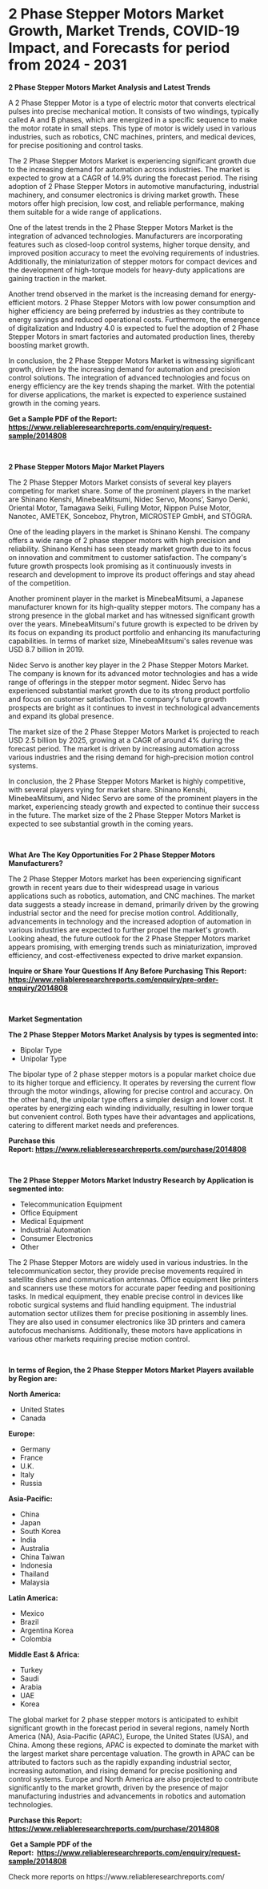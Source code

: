 <p><h1>2 Phase Stepper Motors Market Growth, Market Trends, COVID-19 Impact, and Forecasts for period from 2024 - 2031</h1></p><p><strong>2 Phase Stepper Motors Market Analysis and Latest Trends</strong></p>
<p><p>A 2 Phase Stepper Motor is a type of electric motor that converts electrical pulses into precise mechanical motion. It consists of two windings, typically called A and B phases, which are energized in a specific sequence to make the motor rotate in small steps. This type of motor is widely used in various industries, such as robotics, CNC machines, printers, and medical devices, for precise positioning and control tasks.</p><p>The 2 Phase Stepper Motors Market is experiencing significant growth due to the increasing demand for automation across industries. The market is expected to grow at a CAGR of 14.9% during the forecast period. The rising adoption of 2 Phase Stepper Motors in automotive manufacturing, industrial machinery, and consumer electronics is driving market growth. These motors offer high precision, low cost, and reliable performance, making them suitable for a wide range of applications.</p><p>One of the latest trends in the 2 Phase Stepper Motors Market is the integration of advanced technologies. Manufacturers are incorporating features such as closed-loop control systems, higher torque density, and improved position accuracy to meet the evolving requirements of industries. Additionally, the miniaturization of stepper motors for compact devices and the development of high-torque models for heavy-duty applications are gaining traction in the market.</p><p>Another trend observed in the market is the increasing demand for energy-efficient motors. 2 Phase Stepper Motors with low power consumption and higher efficiency are being preferred by industries as they contribute to energy savings and reduced operational costs. Furthermore, the emergence of digitalization and Industry 4.0 is expected to fuel the adoption of 2 Phase Stepper Motors in smart factories and automated production lines, thereby boosting market growth.</p><p>In conclusion, the 2 Phase Stepper Motors Market is witnessing significant growth, driven by the increasing demand for automation and precision control solutions. The integration of advanced technologies and focus on energy efficiency are the key trends shaping the market. With the potential for diverse applications, the market is expected to experience sustained growth in the coming years.</p></p>
<p><strong>Get a Sample PDF of the Report:&nbsp; <a href="https://www.reliableresearchreports.com/enquiry/request-sample/2014808">https://www.reliableresearchreports.com/enquiry/request-sample/2014808</a></strong></p>
<p>&nbsp;</p>
<p><strong>2 Phase Stepper Motors Major Market Players</strong></p>
<p><p>The 2 Phase Stepper Motors Market consists of several key players competing for market share. Some of the prominent players in the market are Shinano Kenshi, MinebeaMitsumi, Nidec Servo, Moons’, Sanyo Denki, Oriental Motor, Tamagawa Seiki, Fulling Motor, Nippon Pulse Motor, Nanotec, AMETEK, Sonceboz, Phytron, MICROSTEP GmbH, and STÖGRA.</p><p>One of the leading players in the market is Shinano Kenshi. The company offers a wide range of 2 phase stepper motors with high precision and reliability. Shinano Kenshi has seen steady market growth due to its focus on innovation and commitment to customer satisfaction. The company's future growth prospects look promising as it continuously invests in research and development to improve its product offerings and stay ahead of the competition.</p><p>Another prominent player in the market is MinebeaMitsumi, a Japanese manufacturer known for its high-quality stepper motors. The company has a strong presence in the global market and has witnessed significant growth over the years. MinebeaMitsumi's future growth is expected to be driven by its focus on expanding its product portfolio and enhancing its manufacturing capabilities. In terms of market size, MinebeaMitsumi's sales revenue was USD 8.7 billion in 2019.</p><p>Nidec Servo is another key player in the 2 Phase Stepper Motors Market. The company is known for its advanced motor technologies and has a wide range of offerings in the stepper motor segment. Nidec Servo has experienced substantial market growth due to its strong product portfolio and focus on customer satisfaction. The company's future growth prospects are bright as it continues to invest in technological advancements and expand its global presence.</p><p>The market size of the 2 Phase Stepper Motors Market is projected to reach USD 2.5 billion by 2025, growing at a CAGR of around 4% during the forecast period. The market is driven by increasing automation across various industries and the rising demand for high-precision motion control systems.</p><p>In conclusion, the 2 Phase Stepper Motors Market is highly competitive, with several players vying for market share. Shinano Kenshi, MinebeaMitsumi, and Nidec Servo are some of the prominent players in the market, experiencing steady growth and expected to continue their success in the future. The market size of the 2 Phase Stepper Motors Market is expected to see substantial growth in the coming years.</p></p>
<p>&nbsp;</p>
<p><strong>What Are The Key Opportunities For 2 Phase Stepper Motors Manufacturers?</strong></p>
<p><p>The 2 Phase Stepper Motors market has been experiencing significant growth in recent years due to their widespread usage in various applications such as robotics, automation, and CNC machines. The market data suggests a steady increase in demand, primarily driven by the growing industrial sector and the need for precise motion control. Additionally, advancements in technology and the increased adoption of automation in various industries are expected to further propel the market's growth. Looking ahead, the future outlook for the 2 Phase Stepper Motors market appears promising, with emerging trends such as miniaturization, improved efficiency, and cost-effectiveness expected to drive market expansion.</p></p>
<p><strong>Inquire or Share Your Questions If Any Before Purchasing This Report: <a href="https://www.reliableresearchreports.com/enquiry/pre-order-enquiry/2014808">https://www.reliableresearchreports.com/enquiry/pre-order-enquiry/2014808</a></strong></p>
<p>&nbsp;</p>
<p><strong>Market Segmentation</strong></p>
<p><strong>The 2 Phase Stepper Motors Market Analysis by types is segmented into:</strong></p>
<p><ul><li>Bipolar Type</li><li>Unipolar Type</li></ul></p>
<p><p>The bipolar type of 2 phase stepper motors is a popular market choice due to its higher torque and efficiency. It operates by reversing the current flow through the motor windings, allowing for precise control and accuracy. On the other hand, the unipolar type offers a simpler design and lower cost. It operates by energizing each winding individually, resulting in lower torque but convenient control. Both types have their advantages and applications, catering to different market needs and preferences.</p></p>
<p><strong>Purchase this Report:&nbsp;<a href="https://www.reliableresearchreports.com/purchase/2014808">https://www.reliableresearchreports.com/purchase/2014808</a></strong></p>
<p>&nbsp;</p>
<p><strong>The 2 Phase Stepper Motors Market Industry Research by Application is segmented into:</strong></p>
<p><ul><li>Telecommunication Equipment</li><li>Office Equipment</li><li>Medical Equipment</li><li>Industrial Automation</li><li>Consumer Electronics</li><li>Other</li></ul></p>
<p><p>The 2 Phase Stepper Motors are widely used in various industries. In the telecommunication sector, they provide precise movements required in satellite dishes and communication antennas. Office equipment like printers and scanners use these motors for accurate paper feeding and positioning tasks. In medical equipment, they enable precise control in devices like robotic surgical systems and fluid handling equipment. The industrial automation sector utilizes them for precise positioning in assembly lines. They are also used in consumer electronics like 3D printers and camera autofocus mechanisms. Additionally, these motors have applications in various other markets requiring precise motion control.</p></p>
<p>&nbsp;</p>
<p><strong>In terms of Region, the 2 Phase Stepper Motors Market Players available by Region are:</strong></p>
<p>
    <p> <strong> North America: </strong>
        <ul>
            <li>United States</li>
            <li>Canada</li>
        </ul>
        </p> 
    <p> <strong> Europe: </strong>
        <ul>
            <li>Germany</li>
            <li>France</li>
            <li>U.K.</li>
            <li>Italy</li>
            <li>Russia</li>
        </ul>
        </p> 
    <p> <strong> Asia-Pacific: </strong>
        <ul>
            <li>China</li>
            <li>Japan</li>
            <li>South Korea</li>
            <li>India</li>
            <li>Australia</li>
            <li>China Taiwan</li>
            <li>Indonesia</li>
            <li>Thailand</li>
            <li>Malaysia</li>
        </ul>
        </p> 
    <p> <strong> Latin America: </strong>
        <ul>
            <li>Mexico</li>
            <li>Brazil</li>
            <li>Argentina Korea</li>
            <li>Colombia</li>
        </ul>
        </p> 
    <p> <strong> Middle East & Africa: </strong>
        <ul>
            <li>Turkey</li>
            <li>Saudi</li>
            <li>Arabia</li>
            <li>UAE</li>
            <li>Korea</li>
        </ul>
    </p>
    </p>
<p><p>The global market for 2 phase stepper motors is anticipated to exhibit significant growth in the forecast period in several regions, namely North America (NA), Asia-Pacific (APAC), Europe, the United States (USA), and China. Among these regions, APAC is expected to dominate the market with the largest market share percentage valuation. The growth in APAC can be attributed to factors such as the rapidly expanding industrial sector, increasing automation, and rising demand for precise positioning and control systems. Europe and North America are also projected to contribute significantly to the market growth, driven by the presence of major manufacturing industries and advancements in robotics and automation technologies.</p></p>
<p><strong>Purchase this Report: <a href="https://www.reliableresearchreports.com/purchase/2014808">https://www.reliableresearchreports.com/purchase/2014808</a></strong></p>
<p>&nbsp;<strong>Get a Sample PDF of the Report:&nbsp;&nbsp;<a href="https://www.reliableresearchreports.com/enquiry/request-sample/2014808">https://www.reliableresearchreports.com/enquiry/request-sample/2014808</a></strong></p>
<p><strong></strong></p>
<p>Check more reports on https://www.reliableresearchreports.com/</p>